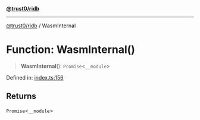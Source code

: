 [**@trust0/ridb**](../README.md)

***

[@trust0/ridb](../README.md) / WasmInternal

# Function: WasmInternal()

> **WasmInternal**(): `Promise`\<`__module`\>

Defined in: [index.ts:156](https://github.com/trust0-project/RIDB/blob/4815311545e43c9df945cbfb5e22c6947392dfb7/packages/ridb/src/index.ts#L156)

## Returns

`Promise`\<`__module`\>
